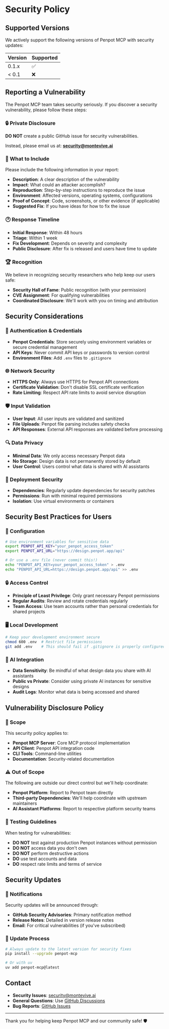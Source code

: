 # Security Policy

## Supported Versions

We actively support the following versions of Penpot MCP with security updates:

| Version | Supported          |
| ------- | ------------------ |
| 0.1.x   | :white_check_mark: |
| < 0.1   | :x:                |

## Reporting a Vulnerability

The Penpot MCP team takes security seriously. If you discover a security vulnerability, please follow these steps:

### 🔒 Private Disclosure

**DO NOT** create a public GitHub issue for security vulnerabilities.

Instead, please email us at: **security@montevive.ai**

### 📧 What to Include

Please include the following information in your report:

- **Description**: A clear description of the vulnerability
- **Impact**: What could an attacker accomplish?
- **Reproduction**: Step-by-step instructions to reproduce the issue
- **Environment**: Affected versions, operating systems, configurations
- **Proof of Concept**: Code, screenshots, or other evidence (if applicable)
- **Suggested Fix**: If you have ideas for how to fix the issue

### 🕐 Response Timeline

- **Initial Response**: Within 48 hours
- **Triage**: Within 1 week
- **Fix Development**: Depends on severity and complexity
- **Public Disclosure**: After fix is released and users have time to update

### 🏆 Recognition

We believe in recognizing security researchers who help keep our users safe:

- **Security Hall of Fame**: Public recognition (with your permission)
- **CVE Assignment**: For qualifying vulnerabilities
- **Coordinated Disclosure**: We'll work with you on timing and attribution

## Security Considerations

### 🔐 Authentication & Credentials

- **Penpot Credentials**: Store securely using environment variables or secure credential management
- **API Keys**: Never commit API keys or passwords to version control
- **Environment Files**: Add `.env` files to `.gitignore`

### 🌐 Network Security

- **HTTPS Only**: Always use HTTPS for Penpot API connections
- **Certificate Validation**: Don't disable SSL certificate verification
- **Rate Limiting**: Respect API rate limits to avoid service disruption

### 🛡️ Input Validation

- **User Input**: All user inputs are validated and sanitized
- **File Uploads**: Penpot file parsing includes safety checks
- **API Responses**: External API responses are validated before processing

### 🔍 Data Privacy

- **Minimal Data**: We only access necessary Penpot data
- **No Storage**: Design data is not permanently stored by default
- **User Control**: Users control what data is shared with AI assistants

### 🚀 Deployment Security

- **Dependencies**: Regularly update dependencies for security patches
- **Permissions**: Run with minimal required permissions
- **Isolation**: Use virtual environments or containers

## Security Best Practices for Users

### 🔧 Configuration

```bash
# Use environment variables for sensitive data
export PENPOT_API_KEY="your_penpot_access_token"
export PENPOT_API_URL="https://design.penpot.app/api"

# Or use a .env file (never commit this!)
echo "PENPOT_API_KEY=your_penpot_access_token" > .env
echo "PENPOT_API_URL=https://design.penpot.app/api" >> .env
```

### 🔒 Access Control

- **Principle of Least Privilege**: Only grant necessary Penpot permissions
- **Regular Audits**: Review and rotate credentials regularly
- **Team Access**: Use team accounts rather than personal credentials for shared projects

### 🖥️ Local Development

```bash
# Keep your development environment secure
chmod 600 .env  # Restrict file permissions
git add .env    # This should fail if .gitignore is properly configured
```

### 🤖 AI Integration

- **Data Sensitivity**: Be mindful of what design data you share with AI assistants
- **Public vs Private**: Consider using private AI instances for sensitive designs
- **Audit Logs**: Monitor what data is being accessed and shared

## Vulnerability Disclosure Policy

### 🎯 Scope

This security policy applies to:

- **Penpot MCP Server**: Core MCP protocol implementation
- **API Client**: Penpot API integration code
- **CLI Tools**: Command-line utilities
- **Documentation**: Security-related documentation

### ⚠️ Out of Scope

The following are outside our direct control but we'll help coordinate:

- **Penpot Platform**: Report to Penpot team directly
- **Third-party Dependencies**: We'll help coordinate with upstream maintainers
- **AI Assistant Platforms**: Report to respective platform security teams

### 🚫 Testing Guidelines

When testing for vulnerabilities:

- **DO NOT** test against production Penpot instances without permission
- **DO NOT** access data you don't own
- **DO NOT** perform destructive actions
- **DO** use test accounts and data
- **DO** respect rate limits and terms of service

## Security Updates

### 📢 Notifications

Security updates will be announced through:

- **GitHub Security Advisories**: Primary notification method
- **Release Notes**: Detailed in version release notes
- **Email**: For critical vulnerabilities (if you've subscribed)

### 🔄 Update Process

```bash
# Always update to the latest version for security fixes
pip install --upgrade penpot-mcp

# Or with uv
uv add penpot-mcp@latest
```

## Contact

- **Security Issues**: security@montevive.ai
- **General Questions**: Use [GitHub Discussions](https://github.com/montevive/penpot-mcp/discussions)
- **Bug Reports**: [GitHub Issues](https://github.com/montevive/penpot-mcp/issues)

---

Thank you for helping keep Penpot MCP and our community safe! 🛡️ 
